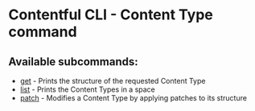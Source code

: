 # Contentful CLI - Content Type command

## Available subcommands:

* [get](./get) - Prints the structure of the requested Content Type
* [list](./list) - Prints the Content Types in a space
* [patch](./patch) - Modifies a Content Type by applying patches to its structure
